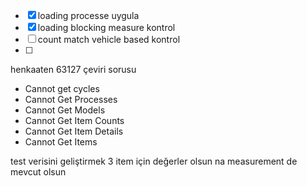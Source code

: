 - [x] loading processe uygula
- [x] loading blocking measure kontrol
- [ ] count match vehicle based kontrol
- [ ] 

henkaaten 63127
çeviri sorusu
- Cannot get cycles
- Cannot Get Processes
- Cannot Get Models
- Cannot Get Item Counts
- Cannot Get Item Details
- Cannot Get Items
  
  
test verisini geliştirmek 3 item için değerler olsun na measurement de mevcut olsun


